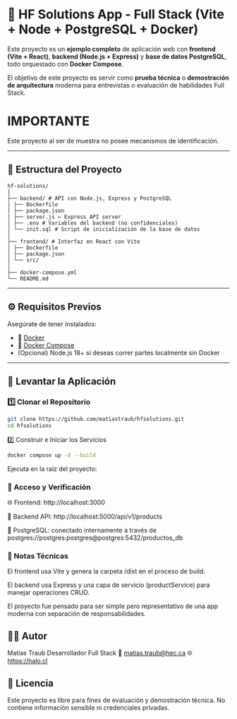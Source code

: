 # 🏪 HF Solutions App - Full Stack (Vite + Node + PostgreSQL + Docker)

Este proyecto es un **ejemplo completo** de aplicación web con **frontend (Vite + React)**, **backend (Node.js + Express)** y **base de datos PostgreSQL**, todo orquestado con **Docker Compose**.

El objetivo de este proyecto es servir como **prueba técnica** o **demostración de arquitectura** moderna para entrevistas o evaluación de habilidades Full Stack.

# IMPORTANTE

Este proyecto al ser de muestra no posee mecanismos de identificación.

---

## 📁 Estructura del Proyecto

```
hf-solutions/
│
├── backend/ # API con Node.js, Express y PostgreSQL
│ ├── Dockerfile
│ ├── package.json
| ├── server.js ← Express API server
│ ├── .env # Variables del backend (no confidenciales)
│ └── init.sql # Script de inicialización de la base de datos
│
├── frontend/ # Interfaz en React con Vite
│ ├── Dockerfile
│ ├── package.json
│ └── src/
│
├── docker-compose.yml
└── README.md
```

---

## ⚙️ Requisitos Previos

Asegúrate de tener instalados:

- 🐳 [Docker](https://www.docker.com/)
- 🐙 [Docker Compose](https://docs.docker.com/compose/)
- (Opcional) Node.js 18+ si deseas correr partes localmente sin Docker

---

## 🚀 Levantar la Aplicación

### 1️⃣ Clonar el Repositorio

```bash
git clone https://github.com/matiastraub/hfsolutions.git
cd hfsolutions
```

2️⃣ Construir e Iniciar los Servicios

```bash
docker compose up -d --build
```

Ejecuta en la raíz del proyecto:

### 🧪 Acceso y Verificación

🌐 Frontend: http://localhost:3000

🔗 Backend API: http://localhost:5000/api/v1/products

🐘 PostgreSQL: conectado internamente a través de postgres://postgres:postgres@postgres:5432/productos_db

### 🧰 Notas Técnicas

El frontend usa Vite y genera la carpeta /dist en el proceso de build.

El backend usa Express y una capa de servicio (productService) para manejar operaciones CRUD.

El proyecto fue pensado para ser simple pero representativo de una app moderna con separación de responsabilidades.

## 🧑‍💻 Autor

Matías Traub
Desarrollador Full Stack
📧 matias.traub@hec.ca
🌐 https://halo.cl

## 📄 Licencia

Este proyecto es libre para fines de evaluación y demostración técnica.
No contiene información sensible ni credenciales privadas.
